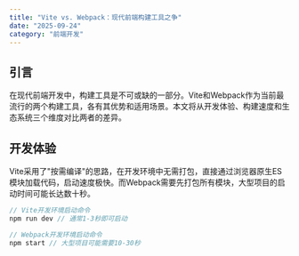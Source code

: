 ```yaml
---
title: "Vite vs. Webpack：现代前端构建工具之争"
date: "2025-09-24"
category: "前端开发"
---
```


## 引言

在现代前端开发中，构建工具是不可或缺的一部分。Vite和Webpack作为当前最流行的两个构建工具，各有其优势和适用场景。本文将从开发体验、构建速度和生态系统三个维度对比两者的差异。

## 开发体验

Vite采用了"按需编译"的思路，在开发环境中无需打包，直接通过浏览器原生ES模块加载代码，启动速度极快。而Webpack需要先打包所有模块，大型项目的启动时间可能长达数十秒。

```javascript
// Vite开发环境启动命令
npm run dev // 通常1-3秒即可启动

// Webpack开发环境启动命令
npm start // 大型项目可能需要10-30秒